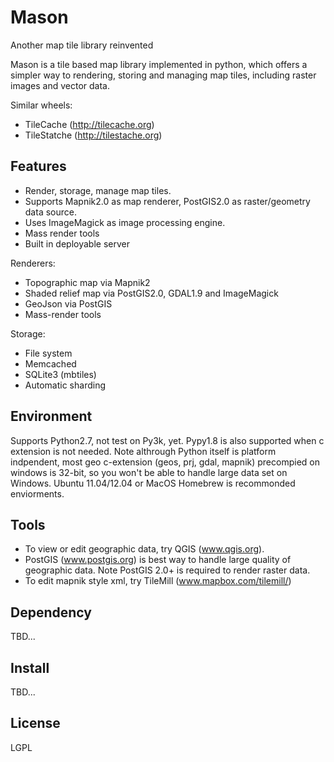 Mason
=====

Another map tile library reinvented

Mason is a tile based map library implemented in python, which offers
a simpler way to rendering, storing and managing map tiles, including
raster images and vector data.

Similar wheels:
*  TileCache (http://tilecache.org)
*  TileStatche (http://tilestache.org)

Features
--------
* Render, storage, manage map tiles.
* Supports Mapnik2.0 as map renderer, PostGIS2.0 as raster/geometry data source.
* Uses ImageMagick as image processing engine.
* Mass render tools
* Built in deployable server

Renderers:
* Topographic map via Mapnik2
* Shaded relief map via PostGIS2.0, GDAL1.9 and ImageMagick
* GeoJson via PostGIS
* Mass-render tools

Storage:
* File system
* Memcached
* SQLite3 (mbtiles)
* Automatic sharding

Environment
-----------
Supports Python2.7, not test on Py3k, yet.  Pypy1.8 is also supported when c extension is not needed.
Note althrough Python itself is platform indpendent, most geo c-extension (geos, prj, gdal, mapnik) 
precompied on windows is 32-bit, so you won't be able to handle large data set on Windows.
Ubuntu 11.04/12.04 or MacOS Homebrew is recommonded enviorments.

Tools
-----
* To view or edit geographic data, try QGIS (www.qgis.org).
* PostGIS (www.postgis.org) is best way to handle large quality of geographic data.
  Note PostGIS 2.0+ is required to render raster data.
* To edit mapnik style xml, try TileMill (www.mapbox.com/tilemill/)


Dependency
----------
TBD...

Install
-------
TBD...

License
-------
LGPL
